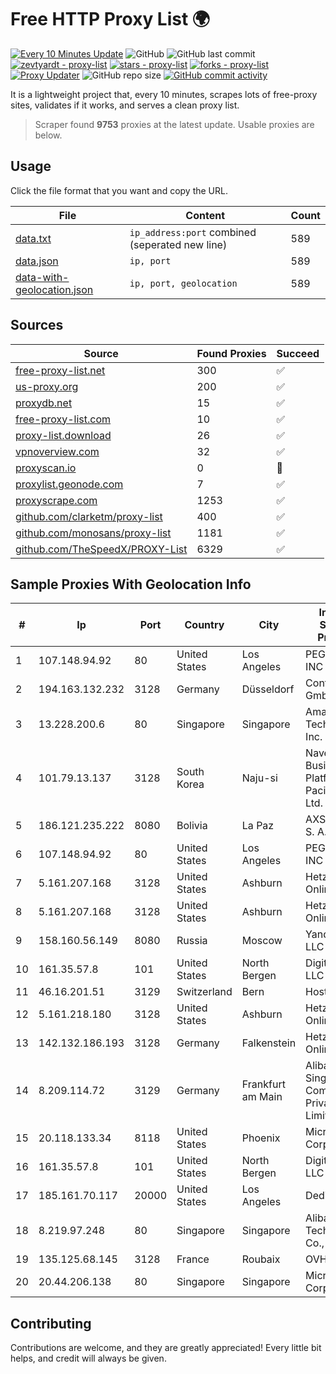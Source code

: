 
# Free HTTP Proxy List 🌍

[![Every 10 Minutes Update](https://github.com/mertguvencli/http-proxy-list/actions/workflows/main.yml/badge.svg?branch=main)](https://github.com/mertguvencli/http-proxy-list/actions/workflows/main.yml)
![GitHub](https://img.shields.io/github/license/mertguvencli/http-proxy-list)
![GitHub last commit](https://img.shields.io/github/last-commit/mertguvencli/http-proxy-list)
[![zevtyardt - proxy-list](https://img.shields.io/static/v1?label=zevtyardt&message=proxy-list&color=blue&logo=github)](https://github.com/zevtyardt/proxy-list "Go to GitHub repo")
[![stars - proxy-list](https://img.shields.io/github/stars/zevtyardt/proxy-list?style=social)](https://github.com/zevtyardt/proxy-list)
[![forks - proxy-list](https://img.shields.io/github/forks/zevtyardt/proxy-list?style=social)](https://github.com/zevtyardt/proxy-list)
[![Proxy Updater](https://github.com/zevtyardt/proxy-list/workflows/Proxy%20Updater/badge.svg)](https://github.com/zevtyardt/proxy-list/actions?query=workflow:"Proxy+Updater")
![GitHub repo size](https://img.shields.io/github/repo-size/zevtyardt/proxy-list)
[![GitHub commit activity](https://img.shields.io/github/commit-activity/m/zevtyardt/proxy-list?logo=commits)](https://github.com/zevtyardt/proxy-list/commits/main)

It is a lightweight project that, every 10 minutes, scrapes lots of free-proxy sites, validates if it works, and serves a clean proxy list.

> Scraper found **9753** proxies at the latest update. Usable proxies are below.

## Usage

Click the file format that you want and copy the URL.

|File|Content|Count|
|----|-------|-----|
|[data.txt](https://raw.githubusercontent.com/mertguvencli/http-proxy-list/main/proxy-list/data.txt)|`ip_address:port` combined (seperated new line)|589|
|[data.json](https://raw.githubusercontent.com/mertguvencli/http-proxy-list/main/proxy-list/data.json)|`ip, port`|589|
|[data-with-geolocation.json](https://raw.githubusercontent.com/mertguvencli/http-proxy-list/main/proxy-list/data-with-geolocation.json)|`ip, port, geolocation`|589|

## Sources

|Source|Found Proxies|Succeed|
|------|-------------|-------|
|[free-proxy-list.net](https://free-proxy-list.net)|300|✅|
|[us-proxy.org](https://www.us-proxy.org)|200|✅|
|[proxydb.net](http://proxydb.net)|15|✅|
|[free-proxy-list.com](https://free-proxy-list.com/?page=&port=&type%5B%5D=http&type%5B%5D=https&up_time=0&search=Search)|10|✅|
|[proxy-list.download](https://www.proxy-list.download/HTTP)|26|✅|
|[vpnoverview.com](https://vpnoverview.com/privacy/anonymous-browsing/free-proxy-servers)|32|✅|
|[proxyscan.io](https://www.proxyscan.io)|0|🚫|
|[proxylist.geonode.com](https://proxylist.geonode.com/api/proxy-list?limit=300&page=1&sort_by=lastChecked&sort_type=desc&protocols=http,https)|7|✅|
|[proxyscrape.com](https://api.proxyscrape.com/v2/?request=displayproxies&protocol=http&timeout=10000&country=all&ssl=all&anonymity=all)|1253|✅|
|[github.com/clarketm/proxy-list](https://raw.githubusercontent.com/clarketm/proxy-list/master/proxy-list-raw.txt)|400|✅|
|[github.com/monosans/proxy-list](https://raw.githubusercontent.com/monosans/proxy-list/main/proxies/http.txt)|1181|✅|
|[github.com/TheSpeedX/PROXY-List](https://raw.githubusercontent.com/TheSpeedX/PROXY-List/master/http.txt)|6329|✅|


## Sample Proxies With Geolocation Info

|#|Ip|Port|Country|City|Internet Service Provider|
|-|--|----|-------|----|-------------------------|
|1|107.148.94.92|80|United States|Los Angeles|PEG TECH INC|
|2|194.163.132.232|3128|Germany|Düsseldorf|Contabo GmbH|
|3|13.228.200.6|80|Singapore|Singapore|Amazon Technologies Inc.|
|4|101.79.13.137|3128|South Korea|Naju-si|Naver Business Platform Asia Pacific Pte. Ltd.|
|5|186.121.235.222|8080|Bolivia|La Paz|AXS Bolivia S. A.|
|6|107.148.94.92|80|United States|Los Angeles|PEG TECH INC|
|7|5.161.207.168|3128|United States|Ashburn|Hetzner Online GmbH|
|8|5.161.207.168|3128|United States|Ashburn|Hetzner Online GmbH|
|9|158.160.56.149|8080|Russia|Moscow|Yandex.Cloud LLC|
|10|161.35.57.8|101|United States|North Bergen|DigitalOcean, LLC|
|11|46.16.201.51|3129|Switzerland|Bern|Hosteur SA|
|12|5.161.218.180|3128|United States|Ashburn|Hetzner Online GmbH|
|13|142.132.186.193|3128|Germany|Falkenstein|Hetzner Online GmbH|
|14|8.209.114.72|3129|Germany|Frankfurt am Main|Alibaba.com Singapore E-Commerce Private Limited|
|15|20.118.133.34|8118|United States|Phoenix|Microsoft Corporation|
|16|161.35.57.8|101|United States|North Bergen|DigitalOcean, LLC|
|17|185.161.70.117|20000|United States|Los Angeles|DediPath|
|18|8.219.97.248|80|Singapore|Singapore|Alibaba (US) Technology Co., Ltd.|
|19|135.125.68.145|3128|France|Roubaix|OVH SAS|
|20|20.44.206.138|80|Singapore|Singapore|Microsoft Corporation|



## Contributing

Contributions are welcome, and they are greatly appreciated! Every
little bit helps, and credit will always be given.

